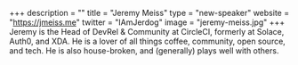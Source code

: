 +++
description = ""
title = "Jeremy Meiss"
type = "new-speaker"
website = "https://jmeiss.me"
twitter = "IAmJerdog"
image = "jeremy-meiss.jpg"
+++
Jeremy is the Head of DevRel & Community at CircleCI, formerly at Solace, Auth0, and XDA. He is a lover of all things coffee, community, open source, and tech. He is also house-broken, and (generally) plays well with others.